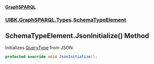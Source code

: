 #### [GraphSPARQL](./index.md 'index')
### [UIBK.GraphSPARQL.Types](./UIBK-GraphSPARQL-Types.md 'UIBK.GraphSPARQL.Types').[SchemaTypeElement](./UIBK-GraphSPARQL-Types-SchemaTypeElement.md 'UIBK.GraphSPARQL.Types.SchemaTypeElement')
## SchemaTypeElement.JsonInitialize() Method
Initializes [QueryType](./UIBK-GraphSPARQL-Types-SchemaTypeElement-QueryType.md 'UIBK.GraphSPARQL.Types.SchemaTypeElement.QueryType') from JSON.  
```csharp
protected override void JsonInitialize();
```
